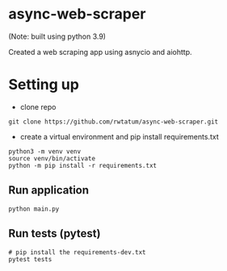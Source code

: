 # async-web-scraper
(Note: built using python 3.9)

Created a web scraping app using asnycio and aiohttp.

# Setting up

* clone repo
```
git clone https://github.com/rwtatum/async-web-scraper.git
```

* create a virtual environment and pip install requirements.txt
```
python3 -m venv venv
source venv/bin/activate
python -m pip install -r requirements.txt
```

## Run application

```
python main.py
```

## Run tests (pytest)

```
# pip install the requirements-dev.txt
pytest tests
```